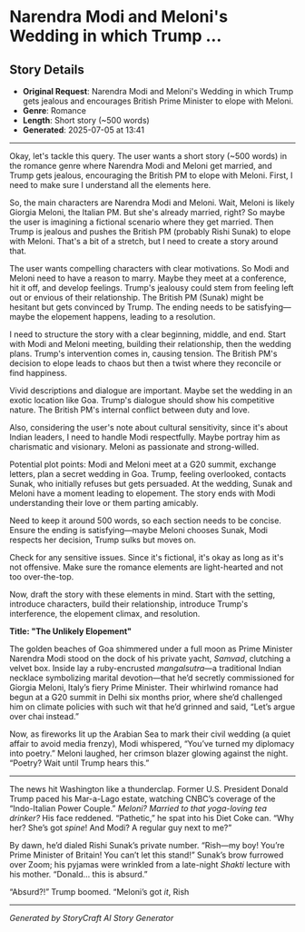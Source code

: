 # Narendra Modi and Meloni's Wedding in which Trump ...

## Story Details
- **Original Request**: Narendra Modi and Meloni's Wedding in which Trump gets jealous and encourages British Prime Minister to elope with Meloni.
- **Genre**: Romance
- **Length**: Short story (~500 words)
- **Generated**: 2025-07-05 at 13:41

---

Okay, let's tackle this query. The user wants a short story (~500 words) in the romance genre where Narendra Modi and Meloni get married, and Trump gets jealous, encouraging the British PM to elope with Meloni. First, I need to make sure I understand all the elements here.

So, the main characters are Narendra Modi and Meloni. Wait, Meloni is likely Giorgia Meloni, the Italian PM. But she's already married, right? So maybe the user is imagining a fictional scenario where they get married. Then Trump is jealous and pushes the British PM (probably Rishi Sunak) to elope with Meloni. That's a bit of a stretch, but I need to create a story around that.

The user wants compelling characters with clear motivations. So Modi and Meloni need to have a reason to marry. Maybe they meet at a conference, hit it off, and develop feelings. Trump's jealousy could stem from feeling left out or envious of their relationship. The British PM (Sunak) might be hesitant but gets convinced by Trump. The ending needs to be satisfying—maybe the elopement happens, leading to a resolution.

I need to structure the story with a clear beginning, middle, and end. Start with Modi and Meloni meeting, building their relationship, then the wedding plans. Trump's intervention comes in, causing tension. The British PM's decision to elope leads to chaos but then a twist where they reconcile or find happiness.

Vivid descriptions and dialogue are important. Maybe set the wedding in an exotic location like Goa. Trump's dialogue should show his competitive nature. The British PM's internal conflict between duty and love.

Also, considering the user's note about cultural sensitivity, since it's about Indian leaders, I need to handle Modi respectfully. Maybe portray him as charismatic and visionary. Meloni as passionate and strong-willed.

Potential plot points: Modi and Meloni meet at a G20 summit, exchange letters, plan a secret wedding in Goa. Trump, feeling overlooked, contacts Sunak, who initially refuses but gets persuaded. At the wedding, Sunak and Meloni have a moment leading to elopement. The story ends with Modi understanding their love or them parting amicably.

Need to keep it around 500 words, so each section needs to be concise. Ensure the ending is satisfying—maybe Meloni chooses Sunak, Modi respects her decision, Trump sulks but moves on.

Check for any sensitive issues. Since it's fictional, it's okay as long as it's not offensive. Make sure the romance elements are light-hearted and not too over-the-top.

Now, draft the story with these elements in mind. Start with the setting, introduce characters, build their relationship, introduce Trump's interference, the elopement climax, and resolution.
</think>

**Title: "The Unlikely Elopement"**  

The golden beaches of Goa shimmered under a full moon as Prime Minister Narendra Modi stood on the dock of his private yacht, *Samvad*, clutching a velvet box. Inside lay a ruby-encrusted *mangalsutra*—a traditional Indian necklace symbolizing marital devotion—that he’d secretly commissioned for Giorgia Meloni, Italy’s fiery Prime Minister. Their whirlwind romance had begun at a G20 summit in Delhi six months prior, where she’d challenged him on climate policies with such wit that he’d grinned and said, “Let’s argue over chai instead.”  

Now, as fireworks lit up the Arabian Sea to mark their civil wedding (a quiet affair to avoid media frenzy), Modi whispered, “You’ve turned my diplomacy into poetry.” Meloni laughed, her crimson blazer glowing against the night. “Poetry? Wait until Trump hears this.”  

---  

The news hit Washington like a thunderclap. Former U.S. President Donald Trump paced his Mar-a-Lago estate, watching CNBC’s coverage of the “Indo-Italian Power Couple.” *Meloni? Married to that yoga-loving tea drinker?* His face reddened. “Pathetic,” he spat into his Diet Coke can. “Why her? She’s got *spine*! And Modi? A regular guy next to me?”  

By dawn, he’d dialed Rishi Sunak’s private number. “Rish—my boy! You’re Prime Minister of Britain! You can’t let this stand!” Sunak’s brow furrowed over Zoom; his pyjamas were wrinkled from a late-night *Shakti* lecture with his mother. “Donald… this is absurd.”  

“Absurd?!” Trump boomed. “Meloni’s got *it*, Rish

---
*Generated by StoryCraft AI Story Generator*
